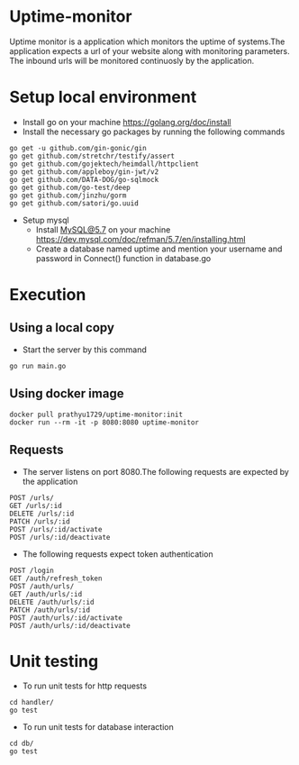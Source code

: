 # Uptime-monitor
Uptime monitor is a application which monitors the uptime of systems.The application expects a url of your website along with monitoring parameters. The inbound urls will be monitored continuosly by the application.

# Setup local environment 
* Install go on your machine https://golang.org/doc/install
* Install the necessary go packages by running the following commands
```
go get -u github.com/gin-gonic/gin
go get github.com/stretchr/testify/assert
go get github.com/gojektech/heimdall/httpclient
go get github.com/appleboy/gin-jwt/v2
go get github.com/DATA-DOG/go-sqlmock
go get github.com/go-test/deep
go get github.com/jinzhu/gorm
go get github.com/satori/go.uuid
```
* Setup mysql 
    * Install MySQL@5.7 on your machine https://dev.mysql.com/doc/refman/5.7/en/installing.html
    * Create a database named uptime and mention your username and password in Connect() function in database.go
# Execution
## Using a local copy
* Start the server by this command
```
go run main.go
```
## Using docker image
```
docker pull prathyu1729/uptime-monitor:init
docker run --rm -it -p 8080:8080 uptime-monitor
```
## Requests
* The server listens on port 8080.The following requests are expected by the application
```
POST /urls/
GET /urls/:id
DELETE /urls/:id
PATCH /urls/:id
POST /urls/:id/activate
POST /urls/:id/deactivate

```
* The following requests expect token authentication
```
POST /login
GET /auth/refresh_token
POST /auth/urls/
GET /auth/urls/:id
DELETE /auth/urls/:id
PATCH /auth/urls/:id
POST /auth/urls/:id/activate
POST /auth/urls/:id/deactivate
```
# Unit testing
* To run unit tests for http requests
```
cd handler/
go test
```
* To run unit tests for database interaction
```
cd db/
go test
```
